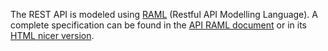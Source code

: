 The REST API is modeled using [RAML](http://raml.org/) (Restful API Modelling Language). A complete specification can be found in the [API RAML document](api/api.raml) or in its [HTML nicer version](https://taskback.davidmr.es/docs/api).
